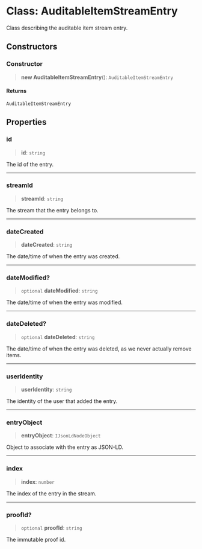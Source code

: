 # Class: AuditableItemStreamEntry

Class describing the auditable item stream entry.

## Constructors

### Constructor

> **new AuditableItemStreamEntry**(): `AuditableItemStreamEntry`

#### Returns

`AuditableItemStreamEntry`

## Properties

### id

> **id**: `string`

The id of the entry.

***

### streamId

> **streamId**: `string`

The stream that the entry belongs to.

***

### dateCreated

> **dateCreated**: `string`

The date/time of when the entry was created.

***

### dateModified?

> `optional` **dateModified**: `string`

The date/time of when the entry was modified.

***

### dateDeleted?

> `optional` **dateDeleted**: `string`

The date/time of when the entry was deleted, as we never actually remove items.

***

### userIdentity

> **userIdentity**: `string`

The identity of the user that added the entry.

***

### entryObject

> **entryObject**: `IJsonLdNodeObject`

Object to associate with the entry as JSON-LD.

***

### index

> **index**: `number`

The index of the entry in the stream.

***

### proofId?

> `optional` **proofId**: `string`

The immutable proof id.
